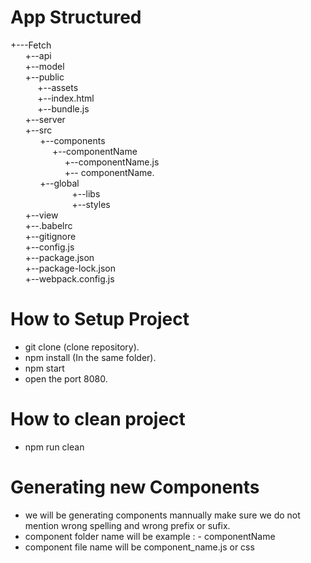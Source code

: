 # App Structured 
  +---Fetch<bR>
  &nbsp;&nbsp;&nbsp;&nbsp;&nbsp;&nbsp;+--api<bR>
  &nbsp;&nbsp;&nbsp;&nbsp;&nbsp;&nbsp;+--model<bR>
  &nbsp;&nbsp;&nbsp;&nbsp;&nbsp;&nbsp;+--public<bR>
  &nbsp;&nbsp;&nbsp;&nbsp;&nbsp;&nbsp;&nbsp;&nbsp;&nbsp;&nbsp;&nbsp;+--assets<bR>
  &nbsp;&nbsp;&nbsp;&nbsp;&nbsp;&nbsp;&nbsp;&nbsp;&nbsp;&nbsp;&nbsp;+--index.html<br>
  &nbsp;&nbsp;&nbsp;&nbsp;&nbsp;&nbsp;&nbsp;&nbsp;&nbsp;&nbsp;&nbsp;+--bundle.js<br>
  &nbsp;&nbsp;&nbsp;&nbsp;&nbsp;&nbsp;+--server<br>
  &nbsp;&nbsp;&nbsp;&nbsp;&nbsp;&nbsp;+--src<br>
  &nbsp;&nbsp;&nbsp;&nbsp;&nbsp;&nbsp;&nbsp;&nbsp;&nbsp;&nbsp;&nbsp;&nbsp;+--components<br>
  &nbsp;&nbsp;&nbsp;&nbsp;&nbsp;&nbsp;&nbsp;&nbsp;&nbsp;&nbsp;&nbsp;&nbsp;&nbsp;&nbsp;&nbsp;&nbsp;&nbsp;+--componentName<bR>
  &nbsp;&nbsp;&nbsp;&nbsp;&nbsp;&nbsp;&nbsp;&nbsp;&nbsp;&nbsp;&nbsp;&nbsp;&nbsp;&nbsp;&nbsp;&nbsp;&nbsp;&nbsp;&nbsp;&nbsp;&nbsp;&nbsp;+--componentName.js<br>
  &nbsp;&nbsp;&nbsp;&nbsp;&nbsp;&nbsp;&nbsp;&nbsp;&nbsp;&nbsp;&nbsp;&nbsp;&nbsp;&nbsp;&nbsp;&nbsp;&nbsp;&nbsp;&nbsp;&nbsp;&nbsp;&nbsp;+--   componentName.<br>
   &nbsp;&nbsp;&nbsp;&nbsp;&nbsp;&nbsp;&nbsp;&nbsp;&nbsp;&nbsp;&nbsp;&nbsp;+--global<br>
   &nbsp;&nbsp;&nbsp;&nbsp;&nbsp;&nbsp;&nbsp;&nbsp;&nbsp;&nbsp;&nbsp;&nbsp;      &nbsp;&nbsp;&nbsp;&nbsp;&nbsp;&nbsp;&nbsp;&nbsp;&nbsp;&nbsp;&nbsp;&nbsp;+--libs<br>
 &nbsp;&nbsp;&nbsp;&nbsp;&nbsp;&nbsp;&nbsp;&nbsp;&nbsp;&nbsp;&nbsp;&nbsp; &nbsp;&nbsp;&nbsp;&nbsp;&nbsp;&nbsp;&nbsp;&nbsp;&nbsp;&nbsp;&nbsp;&nbsp;+--styles<br>
  &nbsp;&nbsp;&nbsp;&nbsp;&nbsp;&nbsp;+--view<br>
  &nbsp;&nbsp;&nbsp;&nbsp;&nbsp;&nbsp;+--.babelrc<br>
  &nbsp;&nbsp;&nbsp;&nbsp;&nbsp;&nbsp;+--gitignore<br>
  &nbsp;&nbsp;&nbsp;&nbsp;&nbsp;&nbsp;+--config.js<br>
  &nbsp;&nbsp;&nbsp;&nbsp;&nbsp;&nbsp;+--package.json<br>
  &nbsp;&nbsp;&nbsp;&nbsp;&nbsp;&nbsp;+--package-lock.json<br>
  &nbsp;&nbsp;&nbsp;&nbsp;&nbsp;&nbsp;+--webpack.config.js<br>
  
  
  # How to Setup Project
  
  * git clone (clone repository).
  * npm install (In the same folder).
  * npm start
  * open the port 8080. 

  # How to clean project

  * npm run clean
  
  # Generating new Components
  
  * we will be generating components mannually make sure we do not mention wrong spelling and wrong prefix or sufix.
  * component folder name will be example : - componentName
  * component file name will be component_name.js or css 
  
    
